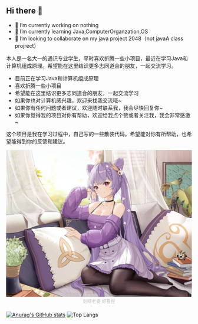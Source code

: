 ## Hi there 👋

- 🔭 I’m currently working on nothing
- 🌱 I’m currently learning Java,ComputerOrganzation,OS 
- 👯 I’m looking to collaborate on my java project 2048（not javaA class projrect）

本人是一名大一的通识专业学生，平时喜欢折腾一些小项目，最近在学习Java和计算机组成原理。希望能在这里结识更多志同道合的朋友，一起交流学习。
- 目前正在学习Java和计算机组成原理
- 喜欢折腾一些小项目
- 希望能在这里结识更多志同道合的朋友，一起交流学习
- 如果你也对计算机感兴趣，欢迎来找我交流哦~
- 如果你有任何问题或者建议，欢迎随时联系我，我会尽快回复你~
- 如果你觉得我的项目对你有帮助，欢迎给我点个赞或者关注我，我会非常感激~


这个项目是我在学习过程中，自己写的一些散装代码。希望能对你有所帮助，也希望能得到你的反馈和建议。


<div style="margin-bottom:1px aligment:CENTER"><img src="./resources/bkg.jpg"></div>
<div style="margin-bottom: 20px;">
<center style="font-size:12px;color:#C0C0C0;padding=2px">刻晴老婆 好看捏</center>
</div>


[![Anurag's GitHub stats](https://github-readme-stats.vercel.app/api?username=dark-but-spark&count_private=true&show_icons=true)](https://github.com/anuraghazra/github-readme-stats)
![Top Langs](https://github-readme-stats.vercel.app/api/top-langs/?username=dark-but-spark&size_weight=0.5&count_weight=0.5&layout=compact&count_private=true&show_icons=true)
<!-- [![Harlok's WakaTime stats](https://github-readme-stats.vercel.app/api/wakatime?username=dark-but-spark&count_private=true&show_icons=true&show_icons=true)](https://github.com/anuraghazra/github-readme-stats) -->


